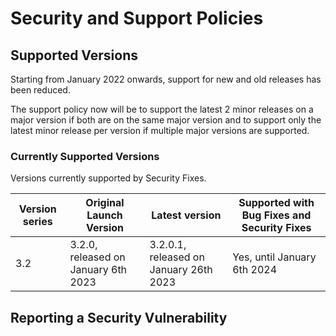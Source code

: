 # Security and Support Policies

## Supported Versions
Starting from January 2022 onwards, support for new and old releases has been reduced. 

The support policy now will be to support the latest 2 minor releases on a major version if both are on the same major version and to support only the latest minor release per version if multiple major versions are supported.

### Currently Supported Versions
Versions currently supported by Security Fixes.

| Version series | Original Launch Version | Latest version | Supported with Bug Fixes and Security Fixes |
|--| --|--|--|
| 3.2 | 3.2.0, released on January 6th 2023 | 3.2.0.1, released on January 26th 2023 | Yes, until January 6th 2024 | 

## Reporting a Security Vulnerability
